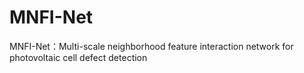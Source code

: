 # MNFI-Net
MNFI-Net：Multi-scale neighborhood feature interaction network for photovoltaic cell defect detection
